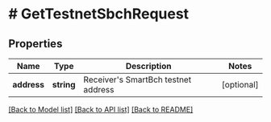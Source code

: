# # GetTestnetSbchRequest

## Properties

Name | Type | Description | Notes
------------ | ------------- | ------------- | -------------
**address** | **string** | Receiver&#39;s SmartBch testnet address | [optional] 

[[Back to Model list]](../../README.md#documentation-for-models) [[Back to API list]](../../README.md#documentation-for-api-endpoints) [[Back to README]](../../README.md)



